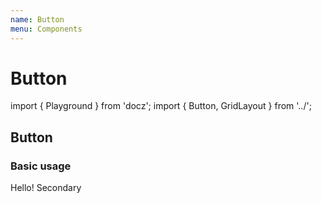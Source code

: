 ```yaml
---
name: Button
menu: Components
---
```


# Button

import { Playground } from 'docz'; import { Button, GridLayout } from '../';

## Button

### Basic usage

 Hello!  Secondary

